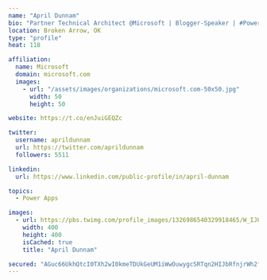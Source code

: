 ```yaml
---
name: "April Dunnam"
bio: "Partner Technical Architect @Microsoft | Blogger-Speaker | #PowerApps, #PowerAutomate, #Office365, #SharePoint | #WIT | #Karaoke Queen"
location: Broken Arrow, OK
type: "profile"
heat: 118

affiliation:
  name: Microsoft
  domain: microsoft.com
  images:
    - url: "/assets/images/organizations/microsoft.com-50x50.jpg"
      width: 50
      height: 50

website: https://t.co/enJuiGEQZc

twitter:
  username: aprildunnam
  url: https://twitter.com/aprildunnam
  followers: 5511

linkedin:
  url: https://www.linkedin.com/public-profile/in/april-dunnam

topics:
  - Power Apps

images:
  - url: https://pbs.twimg.com/profile_images/1326986540329918465/W_IJ6Ih2_400x400.jpg
    width: 400
    height: 400
    isCached: true
    title: "April Dunnam"

secured: "AGuc66UkhQtcI0TXh2wI0kmeTDUkGeUM1iWwOuwygcSRTqn2HIJbRfnjrWh2fbPDK2+qAZGhARBkf+cBWNbepc3M5/3G/97pBQz2yvWONxFPxnCGkKO0eqkVMZMe+6DuTdlnI4PdDGLA75gz9EDoLPb4iSMkP8YOgf+3T4GG/M9nmzn+/kUO+2LvKOvVpwuEJXhnMSmCNoYivs9iglHWNMswk+V1UxB46iqH7WhhD8tMbdunsUWVhWUHAOtA/TM12p8EU6yYPRk0Xb/6TuYm130K6fyyHmZOMU9FY52lgiO33xNB7THvUBxB8gEljYuOszARtychFshk/QH7VCjj838ch4BqL3Fl7UfyQhjcg5mk/PTHm+Zj0QQxIeS7n/CWXLee8xDMU592QEiqVexHG/A6V705Pjgscazhn899Yv8=;3GOddLMJLEX7n+QyhLnw4Q=="
---
```



